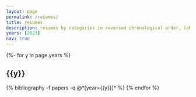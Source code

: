 ```yaml
---
layout: page
permalink: /resumes/
title: resumes
description: resumes by categories in reversed chronological order, labeled by field. 
years: [2023]
nav: true
---
```

<!-- _pages/publications.md -->
<div class="publications">

{%- for y in page.years %}
  <h2 class="year">{{y}}</h2>
  {% bibliography -f papers -q @*[year={{y}}]* %}
{% endfor %}

</div>
